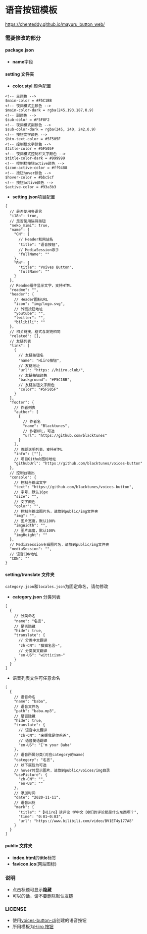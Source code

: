 # 语音按钮模板

https://chenteddy.github.io/mayuru_button_web/

### 需要修改的部分

#### package.json

- **name**字段

#### setting 文件夹

- **color.styl** 颜色配置

```styl
<!-- 主颜色 -->
$main-color = #F5C1BB
<!-- 夜间模式主颜色 -->
$main-color-dark = rgba(245,193,187,0.9)
<!-- 副颜色 -->
$sub-color = #F5F0F2
<!-- 夜间模式副颜色 -->
$sub-color-dark = rgba(245, 240, 242,0.9)
<!-- 按钮文字颜色 -->
$btn-text-color = #5F505F
<!-- 控制栏文字颜色 -->
$title-color = #5F505F
<!-- 夜间模式控制栏文字颜色 -->
$title-color-dark = #999999
<!-- 控制栏按钮active颜色 -->
$icon-active-color = #ff9488
<!-- 按钮hover颜色 -->
$hover-color = #bbc5cf
<!-- 按钮active颜色 -->
$active-color = #93a3b3
```

- **setting.json**项目配置

```jsonc
{
  // 是否使用多语言
  "i18n": true,
  // 是否使用猫耳按钮
  "neko_mimi": true,
  "name": {
    "CN": {
      // Header和网站名
      "title": "语音按钮",
      // MediaSession歌手
      "fullName": ""
    },
    "EN": {
      "title": "Voives Button",
      "fullName": ""
    }
  },
  // Readme组件显示文字，支持HTML
  "readme": "",
  "header": {
    // Header图标URL
    "icon": "img/logo.svg",
    // 外链按钮地址
    "youtube": "",
    "twitter": "",
    "bilibili": ""
  },
  // 相关链接，格式与友链相同
  "related": [],
  // 友链列表
  "link": [
    {
      // 友链按钮名
      "name": "Hiiro按钮",
      // 友链地址
      "url": "https: //hiiro.club/",
      // 友链按钮颜色
      "background": "#F5C1BB",
      // 友链按钮文字颜色
      "color": "#5F505F"
    }
  ],
  "footer": {
    // 作者列表
    "author": [
      {
        // 作者名
        "name": "Blacktunes",
        // 作者URL，可选
        "url": "https://github.com/blacktunes"
      }
    ],
    // 页脚说明列表，支持HTML
    "info": [""],
    // 项目Github图标地址
    "githubUrl": "https://github.com/blacktunes/voices-button"
  },
  // 控制台输出
  "console": {
    // 控制台输出文字
    "text": "https://github.com/blacktunes/voices-button",
    // 字号，默认16px
    "size": "",
    // 文字颜色
    "color": "",
    // 控制台输出图片名，请放到public/img文件夹
    "img": "",
    // 图片宽度，默认100%
    "imgWidth": "",
    // 图片高度，默认100%
    "imgHeight": ""
  },
  // MediaSession专辑图片名，请放到public/img文件夹
  "mediaSession": "",
  // 语音CDN地址
  "CDN": ""
}
```

#### setting/translate 文件夹

`category.json`和`locales.json`为固定命名，请勿修改

- **category.json** 分类列表

```jsonc
[
  {
    // 分类命名
    "name": "名言",
    // 是否隐藏
    "hide": true,
    "translate": {
      // 分类中文翻译
      "zh-CN": "猫猫名言~",
      // 分类英文翻译
      "en-US": "witticism~"
    }
  }
]
```

- 语音列表文件可任意命名

```jsonc
[
  {
    // 语音命名
    "name": "baba",
    // 语音文件名
    "path": "baba.mp3",
    // 是否隐藏
    "hide": true,
    "translate": {
      // 语音中文翻译
      "zh-CN": "米娜我是你爸爸",
      // 语音英语翻译
      "en-US": "I'm your Baba"
    },
    // 语音所属分类(对应category的name)
    "category": "名言",
    // 以下属性为可选
    // hover时显示图片，请放到public/voices/img目录
    "usePicture": {
      "zh-CN": "",
      "en-US": ""
    },
    // 添加时间
    "date": "2020-11-11",
    // 语音出处
    "mark": {
      "title": "【Hiiro】读评论 学中文 DD们的评论都是什么东西啊？",
      "time": "0:01~0:03",
      "url": "https://www.bilibili.com/video/BV1ET4y177A8"
    }
  }
]
```

#### public 文件夹

- **index.html**的**title**标签
- **favicon.ico**(网站图标)

### 说明

- 点击标题可显示**隐藏**
- 可以的话，请不要删除默认友链

### LICENSE

- 使用[voices-button-cli](https://github.com/blacktunes/voices-button-cli)创建的语音按钮
- 所用模板为[Hiiro 按钮](https://github.com/blacktunes/hiiro-button)
